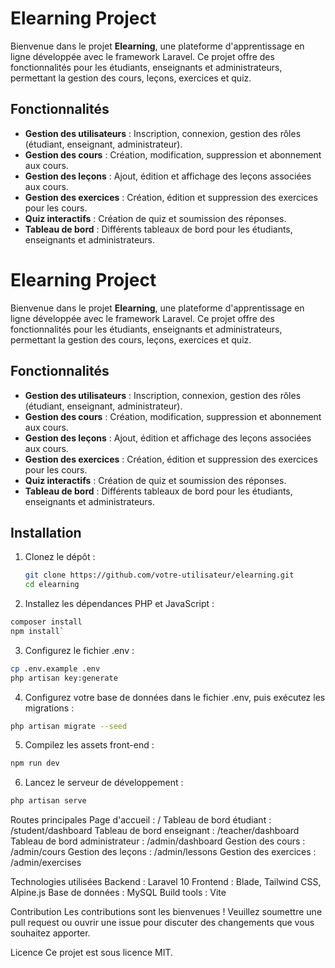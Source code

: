 # Elearning Project

Bienvenue dans le projet **Elearning**, une plateforme d'apprentissage en ligne développée avec le framework Laravel. Ce projet offre des fonctionnalités pour les étudiants, enseignants et administrateurs, permettant la gestion des cours, leçons, exercices et quiz.

## Fonctionnalités

- **Gestion des utilisateurs** : Inscription, connexion, gestion des rôles (étudiant, enseignant, administrateur).
- **Gestion des cours** : Création, modification, suppression et abonnement aux cours.
- **Gestion des leçons** : Ajout, édition et affichage des leçons associées aux cours.
- **Gestion des exercices** : Création, édition et suppression des exercices pour les cours.
- **Quiz interactifs** : Création de quiz et soumission des réponses.
- **Tableau de bord** : Différents tableaux de bord pour les étudiants, enseignants et administrateurs.

# Elearning Project

Bienvenue dans le projet **Elearning**, une plateforme d'apprentissage en ligne développée avec le framework Laravel. Ce projet offre des fonctionnalités pour les étudiants, enseignants et administrateurs, permettant la gestion des cours, leçons, exercices et quiz.

## Fonctionnalités

- **Gestion des utilisateurs** : Inscription, connexion, gestion des rôles (étudiant, enseignant, administrateur).
- **Gestion des cours** : Création, modification, suppression et abonnement aux cours.
- **Gestion des leçons** : Ajout, édition et affichage des leçons associées aux cours.
- **Gestion des exercices** : Création, édition et suppression des exercices pour les cours.
- **Quiz interactifs** : Création de quiz et soumission des réponses.
- **Tableau de bord** : Différents tableaux de bord pour les étudiants, enseignants et administrateurs.

## Installation

1. Clonez le dépôt :
   ```bash
   git clone https://github.com/votre-utilisateur/elearning.git
   cd elearning

2. Installez les dépendances PHP et JavaScript :
 ```bash
composer install
npm install`
```

3. Configurez le fichier .env :
 ```bash
cp .env.example .env
php artisan key:generate
```

4. Configurez votre base de données dans le fichier .env, puis exécutez les migrations :
 ```bash
php artisan migrate --seed
```

5. Compilez les assets front-end :
 ```bash
npm run dev
```

6. Lancez le serveur de développement :
 ```bash
php artisan serve
```

Routes principales
Page d'accueil : /
Tableau de bord étudiant : /student/dashboard
Tableau de bord enseignant : /teacher/dashboard
Tableau de bord administrateur : /admin/dashboard
Gestion des cours : /admin/cours
Gestion des leçons : /admin/lessons
Gestion des exercices : /admin/exercises

Technologies utilisées
Backend : Laravel 10
Frontend : Blade, Tailwind CSS, Alpine.js
Base de données : MySQL
Build tools : Vite

Contribution
Les contributions sont les bienvenues ! Veuillez soumettre une pull request ou ouvrir une issue pour discuter des changements que vous souhaitez apporter.

Licence
Ce projet est sous licence MIT.